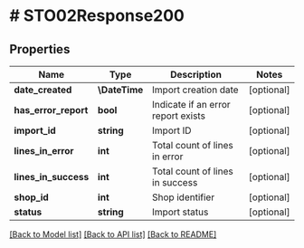 # # STO02Response200

## Properties

Name | Type | Description | Notes
------------ | ------------- | ------------- | -------------
**date_created** | **\DateTime** | Import creation date | [optional]
**has_error_report** | **bool** | Indicate if an error report exists | [optional]
**import_id** | **string** | Import ID | [optional]
**lines_in_error** | **int** | Total count of lines in error | [optional]
**lines_in_success** | **int** | Total count of lines in success | [optional]
**shop_id** | **int** | Shop identifier | [optional]
**status** | **string** | Import status | [optional]

[[Back to Model list]](../../README.md#models) [[Back to API list]](../../README.md#endpoints) [[Back to README]](../../README.md)
